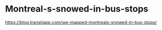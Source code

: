 # Montreal-s-snowed-in-bus-stops
https://blog.transitapp.com/we-mapped-montreals-snowed-in-bus-stops/

